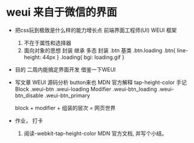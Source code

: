 # weui 来自于微信的界面
- 把css玩到极致是什么样的能力增长点
  前端界面工程师(UI) WEUI 框架
  1. 不在于属性和选择器
  2. 面向对象的思想    封装 继承 多态
  封装
  .btn 基类
  .btn.loading
  .btn{
      line-height: 44px
  }
  .loading{
      bgi: loading.gif
  }
- 目的 二周内能搞定界面开发
  借鉴一下WEUI

- 写文章
  WEUI 源码分析 button来也
  MDN 官方解释 tap-height-color 手记
  Block
    .weui-btn
    .weui-loading
  Modifier
    .weui-btn_loading
    .weui-btn_disable
    .weui-btn_primary

  block + modifier + 组装的层次 = 网页世界
- 作业， 打卡
  1. 阅读-webkit-tap-height-color MDN 官方文档,  并写个小结。